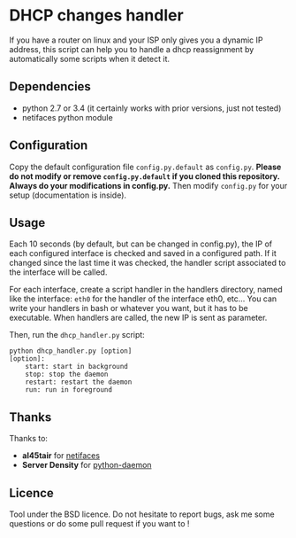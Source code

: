 DHCP changes handler
====================

If you have a router on linux and your ISP only gives you a dynamic IP address,
this script can help you to handle a dhcp reassignment by automatically
some scripts when it detect it.

Dependencies
------------
  * python 2.7 or 3.4 (it certainly works with prior versions, just not tested)
  * netifaces python module

Configuration
-------------

Copy the default configuration file `config.py.default` as `config.py`.
<b>Please do not modify or remove `config.py.default` if you cloned this
repository.  Always do your modifications in config.py.</b> Then modify
`config.py` for your setup (documentation is inside).

Usage
-----

Each 10 seconds (by default, but can be changed in config.py), the IP of each
configured interface is checked and saved in a configured path. If it changed
since the last time it was checked, the handler script associated to the
interface will be called.

For each interface, create a script handler in the handlers directory, named
like the interface: `eth0` for the handler of the interface eth0, etc...
You can write your handlers in bash or whatever you want, but it has to be
executable. When handlers are called, the new IP is sent as parameter.

Then, run the `dhcp_handler.py` script:

```
python dhcp_handler.py [option]
[option]:
    start: start in background
    stop: stop the daemon
    restart: restart the daemon
    run: run in foreground
```

Thanks
------

Thanks to:
  * <b>al45tair</b> for [netifaces](https://bitbucket.org/al45tair/netifaces)
  * <b>Server Density</b> for
    [python-daemon](https://github.com/serverdensity/python-daemon)

Licence
-------

Tool under the BSD licence. Do not hesitate to report bugs, ask me some
questions or do some pull request if you want to !
